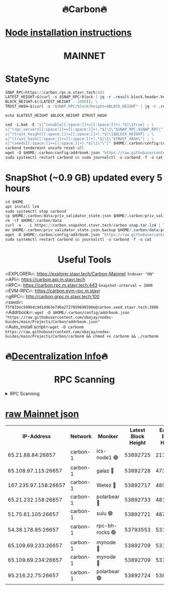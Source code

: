 <h1 align="center"> 🔥Carbon🔥</h1>

[Node installation instructions](https://github.com/obajay/nodes-Guides/tree/main/Projects/Carbon)
=
<h1 align="center"> MAINNET</h1>

# StateSync
```python
SNAP_RPC=https://carbon.rpc.m.stavr.tech:443
LATEST_HEIGHT=$(curl -s $SNAP_RPC/block | jq -r .result.block.header.height); \
BLOCK_HEIGHT=$((LATEST_HEIGHT - 1000)); \
TRUST_HASH=$(curl -s "$SNAP_RPC/block?height=$BLOCK_HEIGHT" | jq -r .result.block_id.hash)

echo $LATEST_HEIGHT $BLOCK_HEIGHT $TRUST_HASH

sed -i.bak -E "s|^(enable[[:space:]]+=[[:space:]]+).*$|\1true| ; \
s|^(rpc_servers[[:space:]]+=[[:space:]]+).*$|\1\"$SNAP_RPC,$SNAP_RPC\"| ; \
s|^(trust_height[[:space:]]+=[[:space:]]+).*$|\1$BLOCK_HEIGHT| ; \
s|^(trust_hash[[:space:]]+=[[:space:]]+).*$|\1\"$TRUST_HASH\"| ; \
s|^(seeds[[:space:]]+=[[:space:]]+).*$|\1\"\"|" $HOME/.carbon/config/config.toml
carbond tendermint unsafe-reset-all
wget -O $HOME/.carbon/config/addrbook.json "https://raw.githubusercontent.com/obajay/nodes-Guides/main/Projects/Carbon/addrbook.json"
sudo systemctl restart carbond && sudo journalctl -u carbond -f -o cat
```
# SnapShot (~0.9 GB) updated every 5 hours
```python
cd $HOME
apt install lz4
sudo systemctl stop carbond
cp $HOME/.carbon/data/priv_validator_state.json $HOME/.carbon/priv_validator_state.json.backup
rm -rf $HOME/.carbon/data
curl -o - -L https://carbon.snapshot.stavr.tech/carbon-snap.tar.lz4 | lz4 -c -d - | tar -x -C $HOME/.carbon --strip-components 2
mv $HOME/.carbon/priv_validator_state.json.backup $HOME/.carbon/data/priv_validator_state.json
wget -O $HOME/.carbon/config/addrbook.json "https://raw.githubusercontent.com/obajay/nodes-Guides/main/Projects/Carbon/addrbook.json"
sudo systemctl restart carbond && journalctl -u carbond -f -o cat
```

 <h1 align="center"> Useful Tools</h1>

🔥EXPLORER🔥:     https://explorer.stavr.tech/Carbon-Mainnet        `Indexer "ON"` \
🔥API🔥:          https://carbon.api.m.stavr.tech \
🔥RPC🔥:          https://carbon.rpc.m.stavr.tech:443              `Snapshot-interval = 1000` \
🔥EVM-RPC🔥:      https://carbon.evm-rpc.m.stavr \
🔥gRPC🔥:         http://carbon.grpc.m.stavr.tech:100 \
🔥seed🔥:      `f5f833ec5096dc9d1dd63e7d6a2727059696590e@carbon.seed.stavr.tech:2006` \
🔥Addrbook🔥:  `wget -O $HOME/.carbon/config/addrbook.json "https://raw.githubusercontent.com/obajay/nodes-Guides/main/Projects/Carbon/addrbook.json"` \
🔥Auto_install script🔥:`wget -O carbonm https://raw.githubusercontent.com/obajay/nodes-Guides/main/Projects/Carbon/carbonm && chmod +x carbonm && ./carbonm`

🔥[Decentralization Info](https://github.com/obajay/StateSync-snapshots/tree/main/Projects/Carbon/Decentralization)🔥
=
<h1 align="center"> RPC Scanning</h1>

<details>
<summary>RPC Scanning</summary>

<h2 align="center"> We scan nodes in real time every 4 hours. And we provide the final result of RPC endpoints.
We cannot influence the operation of these nodes in any way. </h2>


```python
If Voting Power is higher than 0 --> then the Node is a validator of the network and may be subject to attack and be a potential threat to the chain.
```
```python
We marked such validators with a red symbol
```

</details>

[raw Mainnet json](https://rpc-check.carbonm.stavr.tech/carbonm/rpc-carbonm-result.json)
=


<table><tr><th>IP-Address</th><th>Network</th><th>Moniker</th><th>Latest Block Height</th><th>Earliest Block Height</th><th>Catching Up</th><th>Tx Index</th><th>Voting Power</th><th>Scan Time</th></tr><tr><td>65.21.88.84:26657</td><td>carbon-1</td><td>ics-node1 🟢</td><td>53892725</td><td>21164241</td><td>False</td><td>off</td><td>0</td><td>2024-02-20T01:28:38.795018930UTC</td></tr><tr><td>65.108.97.115:26657</td><td>carbon-1</td><td>galaz 🔴</td><td>53892728</td><td>47374001</td><td>False</td><td>on</td><td>11256717501</td><td>2024-02-20T01:28:49.468666283UTC</td></tr><tr><td>167.235.97.158:26657</td><td>carbon-1</td><td>Wetez 🔴</td><td>53892717</td><td>48067570</td><td>False</td><td>on</td><td>1349094643</td><td>2024-02-20T01:28:18.570952254UTC</td></tr><tr><td>65.21.232.158:26657</td><td>carbon-1</td><td>polarbear 🔴</td><td>53892733</td><td>48126001</td><td>False</td><td>on</td><td>10432159689</td><td>2024-02-20T01:29:00.057376516UTC</td></tr><tr><td>51.75.61.105:26657</td><td>carbon-1</td><td>sulu 🟢</td><td>53892721</td><td>48742001</td><td>False</td><td>on</td><td>0</td><td>2024-02-20T01:28:31.895607730UTC</td></tr><tr><td>54.38.178.85:26657</td><td>carbon-1</td><td>rpc-bh-rocks 🟢</td><td>53793553</td><td>53130001</td><td>False</td><td>on</td><td>0</td><td>2024-02-20T01:29:04.552923068UTC</td></tr><tr><td>65.109.69.233:26657</td><td>carbon-1</td><td>mynode 🔴</td><td>53892709</td><td>53160001</td><td>False</td><td>off</td><td>8771881328</td><td>2024-02-20T01:27:59.564091326UTC</td></tr><tr><td>65.109.69.234:26657</td><td>carbon-1</td><td>mynode 🔴</td><td>53892709</td><td>53160001</td><td>False</td><td>off</td><td>12822266889</td><td>2024-02-20T01:27:59.882409126UTC</td></tr><tr><td>95.216.22.75:26657</td><td>carbon-1</td><td>polarbear 🟢</td><td>53892724</td><td>53882001</td><td>False</td><td>on</td><td>0</td><td>2024-02-20T01:28:36.373101546UTC</td></tr></table>
